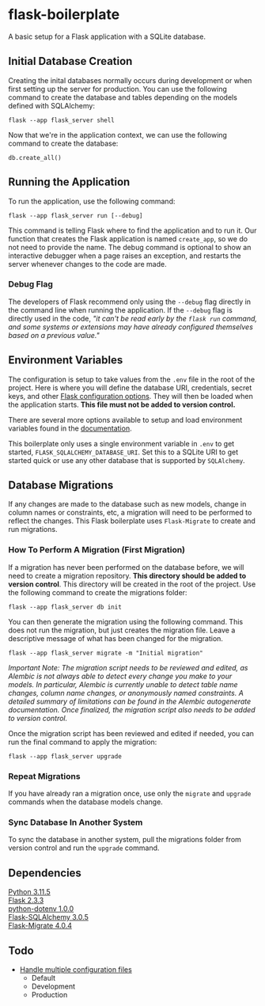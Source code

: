 # flask-boilerplate

A basic setup for a Flask application with a SQLite database.

## Initial Database Creation

Creating the inital databases normally occurs during development or when first setting up the server for production. You can use the following command to create the database and tables depending on the models defined with SQLAlchemy:

`flask --app flask_server shell`

Now that we're in the application context, we can use the following command to create the database:

`db.create_all()`

## Running the Application

To run the application, use the following command:

`flask --app flask_server run [--debug]`

This command is telling Flask where to find the application and to run it. Our function that creates the Flask application is named `create_app`, so we do not need to provide the name. The debug command is optional to show an interactive debugger when a page raises an exception, and restarts the server whenever changes to the code are made.

### Debug Flag

The developers of Flask recommend only using the `--debug` flag directly in the command line when running the application. If the `--debug` flag is directly used in the code, _"it can't be read early by the `flask run` command, and some systems or extensions may have already configured themselves based on a previous value."_

## Environment Variables

The configuration is setup to take values from the `.env` file in the root of the project. Here is where you will define the database URI, credentials, secret keys, and other [Flask configuration options](https://flask.palletsprojects.com/en/2.3.x/config/#). They will then be loaded when the application starts. **This file must not be added to version control.**

There are several more options available to setup and load environment variables found in the [documentation](https://flask.palletsprojects.com/en/2.3.x/config/#configuring-from-python-files).

This boilerplate only uses a single environment variable in `.env` to get started, `FLASK_SQLALCHEMY_DATABASE_URI`. Set this to a SQLite URI to get started quick or use any other database that is supported by `SQLAlchemy`.

## Database Migrations

If any changes are made to the database such as new models, change in column names or constraints, etc, a migration will need to be performed to reflect the changes. This Flask boilerplate uses `Flask-Migrate` to create and run migrations.

### How To Perform A Migration (First Migration)

If a migration has never been performed on the database before, we will need to create a migration repository. **This directory should be added to version control**. This directory will be created in the root of the project. Use the following command to create the migrations folder:

`flask --app flask_server db init`

You can then generate the migration using the following command. This does not run the migration, but just creates the migration file. Leave a descriptive message of what has been changed for the migration.

`flask --app flask_server migrate -m "Initial migration"`

_Important Note: The migration script needs to be reviewed and edited, as Alembic is not always able to detect every change you make to your models. In particular, Alembic is currently unable to detect table name changes, column name changes, or anonymously named constraints. A detailed summary of limitations can be found in the Alembic autogenerate documentation. Once finalized, the migration script also needs to be added to version control._

Once the migration script has been reviewed and edited if needed, you can run the final command to apply the migration:

`flask --app flask_server upgrade`

### Repeat Migrations

If you have already ran a migration once, use only the `migrate` and `upgrade` commands when the database models change.

### Sync Database In Another System

To sync the database in another system, pull the migrations folder from version control and run the `upgrade` command.

## Dependencies

[Python 3.11.5](https://docs.python.org/release/3.11.5/whatsnew/changelog.html#python-3-11-5)  
[Flask 2.3.3](https://flask.palletsprojects.com/en/2.3.x/)  
[python-dotenv 1.0.0](https://github.com/theskumar/python-dotenv#readme)  
[Flask-SQLAlchemy 3.0.5](https://flask-sqlalchemy.palletsprojects.com/en/3.0.x/)  
[Flask-Migrate 4.0.4](https://flask-migrate.readthedocs.io/en/latest/#)

## Todo

- [Handle multiple configuration files](https://flask.palletsprojects.com/en/2.3.x/config/#development-production)
  - Default
  - Development
  - Production
